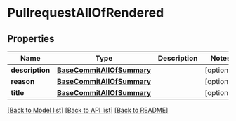 # PullrequestAllOfRendered

## Properties
Name | Type | Description | Notes
------------ | ------------- | ------------- | -------------
**description** | [**BaseCommitAllOfSummary**](BaseCommitAllOfSummary.md) |  | [optional] 
**reason** | [**BaseCommitAllOfSummary**](BaseCommitAllOfSummary.md) |  | [optional] 
**title** | [**BaseCommitAllOfSummary**](BaseCommitAllOfSummary.md) |  | [optional] 

[[Back to Model list]](../README.md#documentation-for-models) [[Back to API list]](../README.md#documentation-for-api-endpoints) [[Back to README]](../README.md)


